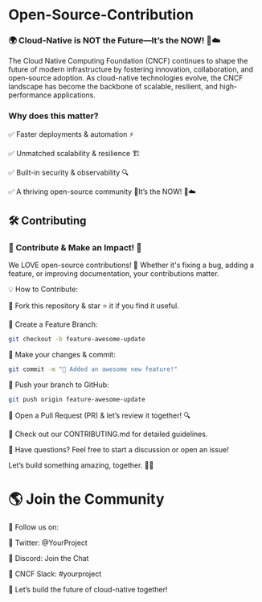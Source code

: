 # Open-Source-Contribution

### 🌍 Cloud-Native is NOT the Future—It’s the NOW! 🚀☁️

The Cloud Native Computing Foundation (CNCF) continues to shape the future of modern infrastructure by fostering innovation, collaboration, and open-source adoption. As cloud-native technologies evolve, the CNCF landscape has become the backbone of scalable, resilient, and high-performance applications.

### Why does this matter?

✅ Faster deployments & automation ⚡

✅ Unmatched scalability & resilience 🏗️

✅ Built-in security & observability 🔍

✅ A thriving open-source community 🤝It’s the NOW! 🚀☁️

## 🛠️ Contributing

### 🤝 Contribute & Make an Impact! 🚀

We LOVE open-source contributions! 🎉 Whether it's fixing a bug, adding a feature, or improving documentation, your contributions matter.

💡 How to Contribute:

🔹 Fork this repository & star ⭐ it if you find it useful.

🔹 Create a Feature Branch:

```bash
git checkout -b feature-awesome-update
````
🔹 Make your changes & commit:

````bash
git commit -m "🚀 Added an awesome new feature!"
````
🔹 Push your branch to GitHub:

````bash
git push origin feature-awesome-update
````
🔹 Open a Pull Request (PR) & let’s review it together! 🔍

📖 Check out our CONTRIBUTING.md for detailed guidelines.

💬 Have questions? Feel free to start a discussion or open an issue!

Let’s build something amazing, together. 🚀🔥

# 🌎 Join the Community

📢 Follow us on:

🔹 Twitter: @YourProject

🔹 Discord: Join the Chat

🔹 CNCF Slack: #yourproject

🚀 Let’s build the future of cloud-native together!
 
